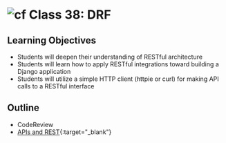 # ![cf](http://i.imgur.com/7v5ASc8.png) Class 38: DRF

## Learning Objectives

- Students will deepen their understanding of RESTful architecture
- Students will learn how to apply RESTful integrations toward building a Django application
- Students will utilize a simple HTTP client (httpie or curl) for making API calls to a RESTful interface

## Outline
- CodeReview
- [APIs and REST]{:target="_blank"}
<!-- [Hyperlinks]{:target="_blank"} -->


<!-- links -->
[APIs and REST]: ./notes/rest_apis.md

